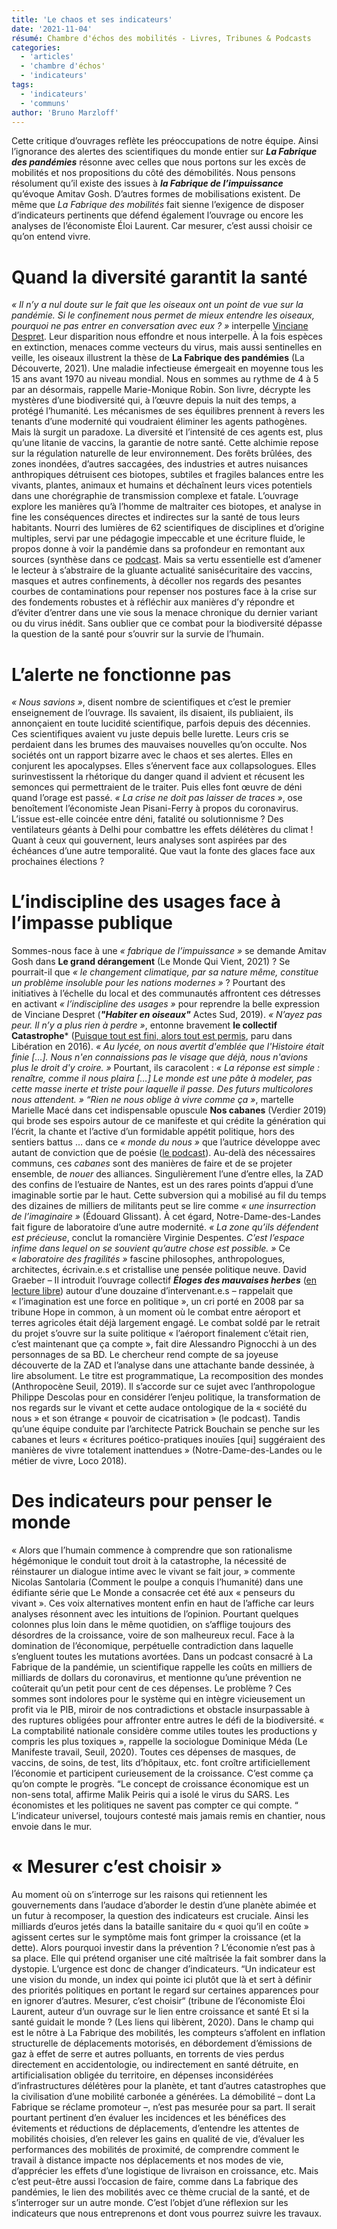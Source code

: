 ```yaml
---
title: 'Le chaos et ses indicateurs'
date: '2021-11-04'
résumé: Chambre d'échos des mobilités - Livres, Tribunes & Podcasts 
categories:
  - 'articles'
  - 'chambre d'échos'
  - 'indicateurs'
tags:
  - 'indicateurs'
  - 'communs'
author: 'Bruno Marzloff'
---
```


Cette critique d’ouvrages reflète les préoccupations de notre équipe. Ainsi l’ignorance des alertes des scientifiques du monde entier sur ***La Fabrique des pandémies*** résonne avec celles que nous portons sur les excès de mobilités et nos propositions du côté des démobilités. Nous pensons résolument qu’il existe des issues à ***la Fabrique de l’impuissance*** qu’évoque Amitav Gosh. D’autres formes de mobilisations existent. De même que *La Fabrique des mobilités* fait sienne l’exigence de disposer d’indicateurs pertinents que défend également l’ouvrage ou encore les analyses de l’économiste Éloi Laurent. Car mesurer, c’est aussi choisir ce qu’on entend vivre. 


# Quand la diversité garantit la santé
*« Il n’y a nul doute sur le fait que les oiseaux ont un point de vue sur la pandémie. Si le confinement nous permet de mieux entendre les oiseaux, pourquoi ne pas entrer en conversation avec eux ? »* interpelle [Vinciane Despret](https://www.franceculture.fr/environnement/vinciane-despret-nous-sommes-tous-oiseaux-et-humains-en-fait-liberes). Leur disparition nous effondre et nous interpelle. À la fois espèces en extinction, menaces comme vecteurs du virus, mais aussi sentinelles en veille, les oiseaux illustrent la thèse de **La Fabrique des pandémies** (La Découverte, 2021).
Une maladie infectieuse émergeait en moyenne tous les 15 ans avant 1970 au niveau mondial. Nous en sommes au rythme de 4 à 5 par an désormais, rappelle Marie-Monique Robin. Son livre, décrypte les mystères d’une biodiversité qui, à l’œuvre depuis la nuit des temps, a protégé l’humanité. Les mécanismes de ses équilibres prennent à revers les tenants d’une modernité qui voudraient éliminer les agents pathogènes. Mais là surgit un paradoxe. La diversité et l’intensité de ces agents est, plus qu’une litanie de vaccins, la garantie de notre santé. Cette alchimie repose sur la régulation naturelle de leur environnement. Des forêts brûlées, des zones inondées, d’autres saccagées, des industries et autres nuisances anthropiques détruisent ces biotopes, subtiles et fragiles balances entre les vivants, plantes, animaux et humains et déchaînent leurs vices potentiels dans une chorégraphie de transmission complexe et fatale. L’ouvrage explore les manières qu’à l’homme de maltraiter ces biotopes, et analyse in fine les conséquences directes et indirectes sur la santé de tous leurs habitants. Nourri des lumières de 62 scientifiques de disciplines et d’origine multiples, servi par une pédagogie impeccable et une écriture fluide, le propos donne à voir la pandémie dans sa profondeur en remontant aux sources (synthèse dans ce [podcast](https://www.rfi.fr/fr/podcasts/c-est-pas-du-vent/20210204-covid-19-une-pand%C3%A9mie-que-nous-avons-fabriqu%C3%A9e). Mais sa vertu essentielle est d’amener le lecteur à s’abstraire de la gluante actualité sanisécuritaire des vaccins, masques et autres confinements, à décoller nos regards des pesantes courbes de contaminations pour repenser nos postures face à la crise sur des fondements robustes et à réfléchir aux manières d’y répondre et d’éviter d’entrer dans une vie sous la menace chronique du dernier variant ou du virus inédit. Sans oublier que ce combat pour la biodiversité dépasse la question de la santé pour s’ouvrir sur la survie de l’humain.

# L’alerte ne fonctionne pas
*« Nous savions »*, disent nombre de scientifiques et c’est le premier enseignement de l’ouvrage. Ils savaient, ils disaient, ils publiaient, ils annonçaient en toute lucidité scientifique, parfois depuis des décennies. Ces scientifiques avaient vu juste depuis belle lurette. Leurs cris se perdaient dans les brumes des mauvaises nouvelles qu’on occulte. Nos sociétés ont un rapport bizarre avec le chaos et ses alertes. Elles en conjurent les apocalypses. Elles s’énervent face aux collapsologues. Elles surinvestissent la rhétorique du danger quand il advient et récusent les semonces qui permettraient de le traiter. Puis elles font œuvre de déni quand l’orage est passé. *« La crise ne doit pas laisser de traces »*, ose benoîtement l’économiste Jean Pisani-Ferry à propos du coronavirus. L’issue est-elle coincée entre déni, fatalité ou solutionnisme ? Des ventilateurs géants à Delhi pour combattre les effets délétères du climat ! Quant à ceux qui gouvernent, leurs analyses sont aspirées par des échéances d’une autre temporalité. Que vaut la fonte des glaces face aux prochaines élections ? 

# L’indiscipline des usages face à l’impasse publique
Sommes-nous face à une *« fabrique de l’impuissance »* se demande Amitav Gosh dans **Le grand dérangement** (Le Monde Qui Vient, 2021) ? Se pourrait-il que *« le changement climatique, par sa nature même, constitue un problème insoluble pour les nations modernes »* ? Pourtant des initiatives à l’échelle du local et des communautés affrontent ces détresses en activant *« l’indiscipline des usages »* pour reprendre la belle expression de Vinciane Despret (***"Habiter en oiseaux"*** Actes Sud, 2019). *« N’ayez pas peur. Il n’y a plus rien à perdre »*, entonne bravement **le collectif Catastrophe*** ([Puisque tout est fini, alors tout est permis](https://www.liberation.fr/debats/2016/09/22/puisque-tout-est-fini-alors-tout-est-permis_1506625/), paru dans Libération en 2016). *« Au lycée, on nous avertit d'emblée que l'Histoire était finie […]. Nous n'en connaissions pas le visage que déjà, nous n'avions plus le droit d'y croire. »* Pourtant, ils caracolent : *« La réponse est simple : renaître, comme il nous plaira […] Le monde est une pâte à modeler, pas cette masse inerte et triste pour laquelle il passe. Des futurs multicolores nous attendent. »* 
*“Rien ne nous oblige à vivre comme ça »*, martelle Marielle Macé dans cet indispensable opuscule **Nos cabanes** (Verdier 2019) qui brode ses espoirs autour de ce manifeste et qui crédite la génération qui l’écrit, la chante et l’active d’un formidable appétit politique, hors des sentiers battus … dans ce *« monde du nous »* que l’autrice développe avec autant de conviction que de poésie ([le podcast](https://www.franceinter.fr/emissions/l-humeur-vagabonde/l-humeur-vagabonde-01-juin-2019)). Au-delà des nécessaires communs, ces *cabanes* sont des manières de faire et de se projeter ensemble, de *nouer* des alliances. Singulièrement l’une d’entre elles, la ZAD des confins de l’estuaire de Nantes, est un des rares points d’appui d’une imaginable sortie par le haut. Cette subversion qui a mobilisé au fil du temps des dizaines de milliers de militants peut se lire comme *« une insurrection de l’imaginaire »* (Édouard Glissant). À cet égard, Notre-Dame-des-Landes fait figure de laboratoire d’une autre modernité. *« La zone qu’ils défendent est précieuse*, conclut la romancière Virginie Despentes. *C’est l’espace infime dans lequel on se souvient qu’autre chose est possible. »* Ce *« laboratoire des fragilités »* fascine philosophes, anthropologues, architectes, écrivain.e.s et cristallise une pensée politique neuve. David Graeber – Il introduit l’ouvrage collectif ***Éloges des mauvaises herbes*** ([en lecture libre](https://docplayer.fr/87486802-Eloge-des-mauvaises-herbes.html)) autour d’une douzaine d’intervenant.e.s – rappelait que « l’imagination est une force en politique », un cri porté en 2008 par sa tribune Hope in common, à un moment où le combat entre aéroport et terres agricoles était déjà largement engagé. Le combat soldé par le retrait du projet s’ouvre sur la suite politique « l’aéroport finalement c’était rien, c’est maintenant que ça compte », fait dire Alessandro Pignocchi à un des personnages de sa BD. Le chercheur rend compte de sa joyeuse découverte de la ZAD et l’analyse dans une attachante bande dessinée, à lire absolument. Le titre est programmatique, La recomposition des mondes (Anthropocène Seuil, 2019). Il s’accorde sur ce sujet avec l’anthropologue Philippe Descolas pour en considérer l’enjeu politique, la transformation de nos regards sur le vivant et cette audace ontologique de la « société du nous » et son étrange « pouvoir de cicatrisation » (le podcast). Tandis qu’une équipe conduite par l’architecte Patrick Bouchain se penche sur les cabanes et leurs « écritures poético-pratiques inouïes [qui] suggéraient des manières de vivre totalement inattendues » (Notre-Dame-des-Landes ou le métier de vivre, Loco 2018).

# Des indicateurs pour penser le monde
« Alors que l’humain commence à comprendre que son rationalisme hégémonique le conduit tout droit à la catastrophe, la nécessité de réinstaurer un dialogue intime avec le vivant se fait jour, » commente Nicolas Santolaria (Comment le poulpe a conquis l’humanité) dans une édifiante série que Le Monde a consacrée cet été aux « penseurs du vivant ». Ces voix alternatives montent enfin en haut de l’affiche car leurs analyses résonnent avec les intuitions de l’opinion. Pourtant quelques colonnes plus loin dans le même quotidien, on s’afflige toujours des désordres de la croissance, voire de son malheureux recul. Face à la domination de l’économique, perpétuelle contradiction dans laquelle s’engluent toutes les mutations avortées. 
Dans un podcast consacré à La Fabrique de la pandémie, un scientifique rappelle les coûts en milliers de milliards de dollars du coronavirus, et mentionne qu’une prévention ne coûterait qu’un petit pour cent de ces dépenses. Le problème ? Ces sommes sont indolores pour le système qui en intègre vicieusement un profit via le PIB, miroir de nos contradictions et obstacle insurpassable à des ruptures obligées pour affronter entre autres le défi de la biodiversité. « La comptabilité nationale considère comme utiles toutes les productions y compris les plus toxiques », rappelle la sociologue Dominique Méda (Le Manifeste travail, Seuil, 2020). Toutes ces dépenses de masques, de vaccins, de soins, de test, lits d’hôpitaux, etc. font croître artificiellement l’économie et participent curieusement de la croissance. C’est comme ça qu’on compte le progrès. “Le concept de croissance économique est un non-sens total, affirme Malik Peiris qui a isolé le virus du SARS. Les économistes et les politiques ne savent pas compter ce qui compte. “ L’indicateur universel, toujours contesté mais jamais remis en chantier, nous envoie dans le mur. 

# « Mesurer c’est choisir »
Au moment où on s’interroge sur les raisons qui retiennent les gouvernements dans l’audace d’aborder le destin d’une planète abimée et un futur à recomposer, la question des indicateurs est cruciale. Ainsi les milliards d’euros jetés dans la bataille sanitaire du « quoi qu’il en coûte » agissent certes sur le symptôme mais font grimper la croissance (et la dette). Alors pourquoi investir dans la prévention ? L’économie n’est pas à sa place. Elle qui prétend organiser une cité maîtrisée la fait sombrer dans la dystopie. L’urgence est donc de changer d’indicateurs. “Un indicateur est une vision du monde, un index qui pointe ici plutôt que là et sert à définir des priorités politiques en portant le regard sur certaines apparences pour en ignorer d’autres. Mesurer, c’est choisir“ (tribune de l’économiste Éloi Laurent, auteur d’un ouvrage sur le lien entre croissance et santé Et si la santé guidait le monde ? (Les liens qui libèrent, 2020).
Dans le champ qui est le nôtre à La Fabrique des mobilités, les compteurs s’affolent en inflation structurelle de déplacements motorisés, en débordement d’émissions de gaz à effet de serre et autres polluants, en torrents de vies perdus directement en accidentologie, ou indirectement en santé détruite, en artificialisation obligée du territoire, en dépenses inconsidérées d’infrastructures délétères pour la planète, et tant d’autres catastrophes que la civilisation d’une mobilité carbonée a générées. La démobilité – dont La Fabrique se réclame promoteur –, n’est pas mesurée pour sa part. Il serait pourtant pertinent d’en évaluer les incidences et les bénéfices des évitements et réductions de déplacements, d’entendre les attentes de mobilités choisies, d’en relever les gains en qualité de vie, d’évaluer les performances des mobilités de proximité, de comprendre comment le travail à distance impacte nos déplacements et nos modes de vie, d’apprécier les effets d’une logistique de livraison en croissance, etc. Mais c’est peut-être aussi l’occasion de faire, comme dans La fabrique des pandémies, le lien des mobilités avec ce thème crucial de la santé, et de s’interroger sur un autre monde. C’est l’objet d’une réflexion sur les indicateurs que nous entreprenons et dont vous pourrez suivre les travaux.
